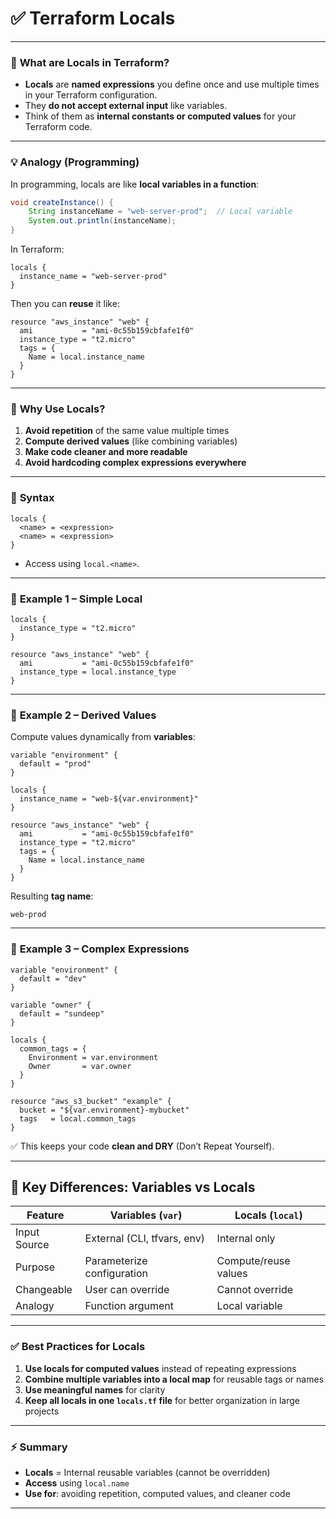 # ✅ **Terraform Locals**

---

### 🔹 **What are Locals in Terraform?**

* **Locals** are **named expressions** you define once and use multiple times in your Terraform configuration.
* They **do not accept external input** like variables.
* Think of them as **internal constants or computed values** for your Terraform code.

---

### 💡 **Analogy (Programming)**

In programming, locals are like **local variables in a function**:

```java
void createInstance() {
    String instanceName = "web-server-prod";  // Local variable
    System.out.println(instanceName);
}
```

In Terraform:

```hcl
locals {
  instance_name = "web-server-prod"
}
```

Then you can **reuse** it like:

```hcl
resource "aws_instance" "web" {
  ami           = "ami-0c55b159cbfafe1f0"
  instance_type = "t2.micro"
  tags = {
    Name = local.instance_name
  }
}
```

---

### 🔹 **Why Use Locals?**

1. **Avoid repetition** of the same value multiple times
2. **Compute derived values** (like combining variables)
3. **Make code cleaner and more readable**
4. **Avoid hardcoding complex expressions everywhere**

---

### 📝 **Syntax**

```hcl
locals {
  <name> = <expression>
  <name> = <expression>
}
```

* Access using `local.<name>`.

---

### 📄 **Example 1 – Simple Local**

```hcl
locals {
  instance_type = "t2.micro"
}

resource "aws_instance" "web" {
  ami           = "ami-0c55b159cbfafe1f0"
  instance_type = local.instance_type
}
```

---

### 📄 **Example 2 – Derived Values**

Compute values dynamically from **variables**:

```hcl
variable "environment" {
  default = "prod"
}

locals {
  instance_name = "web-${var.environment}"
}

resource "aws_instance" "web" {
  ami           = "ami-0c55b159cbfafe1f0"
  instance_type = "t2.micro"
  tags = {
    Name = local.instance_name
  }
}
```

Resulting **tag name**:

```
web-prod
```

---

### 📄 **Example 3 – Complex Expressions**

```hcl
variable "environment" {
  default = "dev"
}

variable "owner" {
  default = "sundeep"
}

locals {
  common_tags = {
    Environment = var.environment
    Owner       = var.owner
  }
}

resource "aws_s3_bucket" "example" {
  bucket = "${var.environment}-mybucket"
  tags   = local.common_tags
}
```

✅ This keeps your code **clean and DRY** (Don’t Repeat Yourself).

---

## 🔹 **Key Differences: Variables vs Locals**

| Feature      | Variables (`var`)           | Locals (`local`)     |
| ------------ | --------------------------- | -------------------- |
| Input Source | External (CLI, tfvars, env) | Internal only        |
| Purpose      | Parameterize configuration  | Compute/reuse values |
| Changeable   | User can override           | Cannot override      |
| Analogy      | Function argument           | Local variable       |

---

### ✅ **Best Practices for Locals**

1. **Use locals for computed values** instead of repeating expressions
2. **Combine multiple variables into a local map** for reusable tags or names
3. **Use meaningful names** for clarity
4. **Keep all locals in one `locals.tf` file** for better organization in large projects

---

### ⚡ **Summary**

* **Locals** = Internal reusable variables (cannot be overridden)
* **Access** using `local.name`
* **Use for**: avoiding repetition, computed values, and cleaner code

---